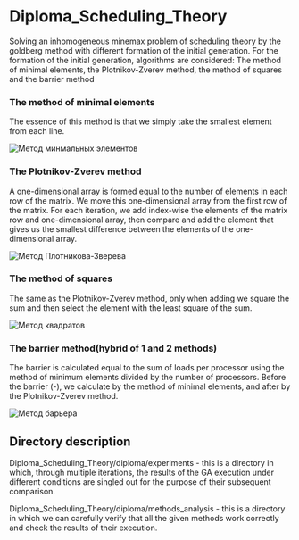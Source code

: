 # Diploma_Scheduling_Theory
Solving an inhomogeneous minemax problem of scheduling theory by the goldberg method with different formation of the initial generation.
For the formation of the initial generation, algorithms are considered: The method of minimal elements, the Plotnikov-Zverev method, the method of squares and the barrier method

### The method of minimal elements
The essence of this method is that we simply take the smallest element from each line.

![Метод минмальных элементов](https://user-images.githubusercontent.com/65871712/216844865-c2ba9ff0-0cd9-4bf7-a0a6-f49ba334baec.png)

### The Plotnikov-Zverev method
A one-dimensional array is formed equal to the number of elements in each row of the matrix. 
We move this one-dimensional array from the first row of the matrix. 
For each iteration, we add index-wise the elements of the matrix row and one-dimensional array, then compare and add the element that gives us the smallest difference between the elements of the one-dimensional array.

![Метод Плотникова-Зверева](https://user-images.githubusercontent.com/65871712/216844871-f02687c4-6b9f-48b2-82e6-5edc6f5c0917.png) 

### The method of squares
The same as the Plotnikov-Zverev method, only when adding we square the sum and then select the element with the least square of the sum.

![Метод квадратов](https://user-images.githubusercontent.com/65871712/216844874-3cee8510-4f5f-4b61-8c99-471bd514c546.png)

### The barrier method(hybrid of 1 and 2 methods)
The barrier is calculated equal to the sum of loads per processor using the method of minimum elements divided by the number of processors.
Before the barrier (-), we calculate by the method of minimal elements, and after by the Plotnikov-Zverev method.

![Метод барьера](https://user-images.githubusercontent.com/65871712/216844878-f418f483-3b91-40f1-b7ef-3178f9afffa1.png)

## Directory description
Diploma_Scheduling_Theory/diploma/experiments - this is a directory in which, through multiple iterations, the results of the GA execution under different conditions are singled out for the purpose of their subsequent comparison.

Diploma_Scheduling_Theory/diploma/methods_analysis - this is a directory in which we can carefully verify that all the given methods work correctly and check the results of their execution.
